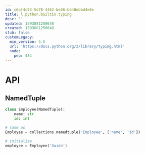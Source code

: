 ```yaml
---
id: c6af4c93-5d78-4462-be06-b640ebbd4e0e
title: l.python.builtin.typing
desc: ''
updated: 1593881250648
created: 1593881250648
stub: false
customLegacy:
  min_version: 3.5
  url: 'https://docs.python.org/3/library/typing.html'
  node:
    pep: 484
---
```


# API
## NamedTuple

```python
class Employee(NamedTuple):
    name: str
    id: int

# same as
Employee = collections.namedtuple('Employee', ['name', 'id'])

# initialize
employee = Employee('Guido')

```

